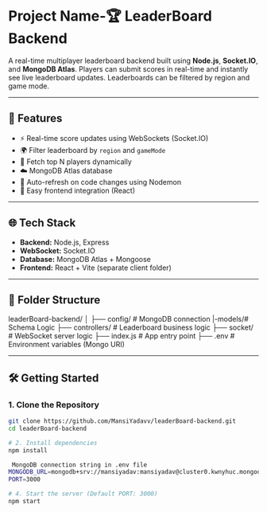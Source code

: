 # Project Name-🏆 LeaderBoard Backend

A real-time multiplayer leaderboard backend built using **Node.js**, **Socket.IO**, and **MongoDB Atlas**. Players can submit scores in real-time and instantly see live leaderboard updates. Leaderboards can be filtered by region and game mode.

---

## 🚀 Features

- ⚡ Real-time score updates using WebSockets (Socket.IO)
- 🌍 Filter leaderboard by `region` and `gameMode`
- 🧠 Fetch top N players dynamically
- ☁️ MongoDB Atlas database
- 🔁 Auto-refresh on code changes using Nodemon
- 🧪 Easy frontend integration (React)

---

## 🌐 Tech Stack

- **Backend:** Node.js, Express
- **WebSocket:** Socket.IO
- **Database:** MongoDB Atlas + Mongoose
- **Frontend:** React + Vite (separate client folder)

---

## 📁 Folder Structure
leaderBoard-backend/
│
├── config/ # MongoDB connection
|-models/# Schema Logic 
├── controllers/ # Leaderboard business logic
├── socket/ # WebSocket server logic
├── index.js # App entry point
├── .env # Environment variables (Mongo URI)

---

## 🛠️ Getting Started

### 1. Clone the Repository

```bash
git clone https://github.com/MansiYadavv/leaderBoard-backend.git
cd leaderBoard-backend

# 2. Install dependencies
npm install

 MongoDB connection string in .env file
MONGODB_URL=mongodb+srv://mansiyadav:mansiyadav@cluster0.kwnyhuc.mongodb.net/leaderboard?retryWrites=true&w=majority&appName=Cluster0
PORT=3000

# 4. Start the server (Default PORT: 3000)
npm start

